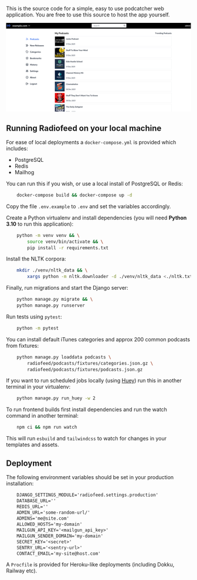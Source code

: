 This is the source code for a simple, easy to use podcatcher web application. You are free to use this source to host the app yourself.

![desktop](/screenshots/desktop.png?raw=True)

## Running Radiofeed on your local machine

For ease of local deployments a `docker-compose.yml` is provided which includes:

* PostgreSQL
* Redis
* Mailhog

You can run this if you wish, or use a local install of PostgreSQL or Redis:

```bash
    docker-compose build && docker-compose up -d
```

Copy the file `.env.example` to `.env` and set the variables accordingly.

Create a Python virtualenv and install dependencies (you will need **Python 3.10** to run this application):

```bash
    python -m venv venv && \
        source venv/bin/activate && \
        pip install -r requirements.txt
```

Install the NLTK corpora:

```bash
    mkdir ./venv/nltk_data && \
        xargs python -m nltk.downloader -d ./venv/nltk_data <./nltk.txt
```

Finally, run migrations and start the Django server:

```bash
    python manage.py migrate && \
    python manage.py runserver
```

Run tests using `pytest`:

```bash
    python -m pytest
```

You can install default iTunes categories and approx 200 common podcasts from fixtures:

```bash
    python manage.py loaddata podcasts \
        radiofeed/podcasts/fixtures/categories.json.gz \
        radiofeed/podcasts/fixtures/podcasts.json.gz
```

If you want to run scheduled jobs locally (using [Huey](https://huey.readthedocs.io/en/latest/)) run
this in another terminal in your virtualenv:

```bash
    python manage.py run_huey -w 2
```

To run frontend builds first install dependencies and run the watch command in another terminal:

```bash
    npm ci && npm run watch
```

This will run `esbuild` and `tailwindcss` to watch for changes in your templates and assets.

## Deployment

The following environment variables should be set in your production installation:

```
    DJANGO_SETTINGS_MODULE='radiofeed.settings.production'
    DATABASE_URL=''
    REDIS_URL=''
    ADMIN_URL='some-random-url/'
    ADMINS='me@site.com'
    ALLOWED_HOSTS='my-domain'
    MAILGUN_API_KEY='<mailgun_api_key>'
    MAILGUN_SENDER_DOMAIN='my-domain'
    SECRET_KEY='<secret>'
    SENTRY_URL='<sentry-url>'
    CONTACT_EMAIL='my-site@host.com'
```

A `Procfile` is provided for Heroku-like deployments (including Dokku, Railway etc).
